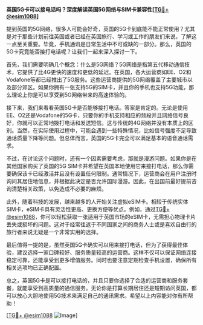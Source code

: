 **英国5G卡可以接电话吗？深度解读英国5G网络与SIM卡兼容性[[TG💪+ @esim1088](https://t.me/s/esim1088)]**

提到英国的5G网络，很多人可能会好奇，英国的5G卡到底能不能正常使用？尤其是对于那些计划前往英国或者已经在英国旅行、学习或工作的朋友们来说，了解这一点至关重要。毕竟，手机通讯是日常生活中不可或缺的一部分。那么，英国的5G卡究竟能否接打电话呢？让我们一起来深入探讨一下。

首先，我们需要明确几个概念：什么是5G网络？5G网络是指第五代移动通信技术，它提供了比4G更快的速度和更低的延迟。在英国，各大运营商如EE、O2和Vodafone等都已经推出了5G服务。这些运营商提供的5G网络覆盖了主要城市以及部分郊区。如果你拥有一张支持5G的SIM卡，并且你的手机也支持5G功能，那么理论上你是可以享受到5G网络带来的高速体验的。

接下来，我们来看看英国5G卡是否能够接打电话。答案是肯定的。无论是使用EE、O2还是Vodafone的5G卡，只要你的手机支持相应的频段并且网络信号良好，你就可以正常地拨打电话和发送短信。这与传统的4G网络并没有本质上的区别。当然，在实际使用过程中，可能会遇到一些特殊情况，比如信号强度不足导致通话质量下降等问题。但总体而言，英国的5G卡完全可以满足基本的语音通话需求。

不过，在讨论这个问题时，还有一个因素需要考虑，那就是漫游问题。如果你是在其他国家购买了英国的5G SIM卡并希望在英国本地使用它来接打电话，那么你需要确保该卡已经激活并且没有设置任何限制。通常情况下，运营商会在用户注册时询问其居住地信息，并根据此决定是否允许国际漫游。因此，在出国前最好提前咨询清楚相关政策，以免造成不必要的麻烦。

此外，随着科技的发展，越来越多的人开始关注虚拟eSIM卡。相较于传统实体SIM卡，eSIM卡具有灵活性更高、更换方便等优点。例如，通过[TG💪+ @esim1088](https://t.me/s/esim1088)，你可以轻松获取一张适用于英国市场的eSIM卡，无需担心物理卡片丢失或损坏的问题。这对于经常往返于不同国家之间的商务人士或是喜欢自由行的旅行者来说无疑是一个非常实用的选择。

最后值得一提的是，虽然英国5G卡确实可以用来接打电话，但为了获得最佳体验，建议选择一家口碑较好、服务质量较高的运营商。这样不仅可以保证网络连接稳定可靠，还能享受到更多增值服务。同时也要注意定期检查手机设置，确保所有相关选项均已正确配置。

总之，英国5G卡是可以接打电话的，并且只要你选择了合适的运营商和服务套餐，就能享受到高质量的通信服务。无论你是打算长期居住还是短期访问英国，都可以放心大胆地使用5G技术来满足自己的通讯需求。希望以上内容能对你有所帮助！

[[TG💪+ @esim1088](https://t.me/s/esim1088) ![Image](https://i.postimg.cc/4NQfJmqS/Snipaste-2025-05-13-00-14-12.png)]